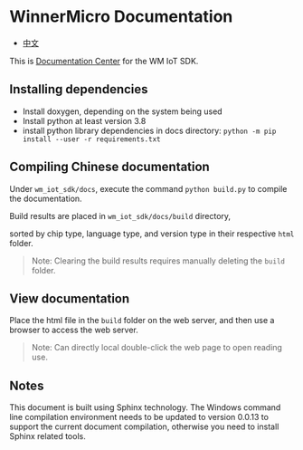# WinnerMicro Documentation 

* [中文](README.md)

This is [Documentation Center](https://doc.winnermicro.net)  for the WM IoT SDK.

## Installing dependencies

- Install doxygen, depending on the system being used
- Install python at least version 3.8
- install python library dependencies in docs directory: `python -m pip install --user -r requirements.txt`

## Compiling Chinese documentation

Under `wm_iot_sdk/docs`,  execute the command `python build.py` to compile the documentation.

Build results are placed in `wm_iot_sdk/docs/build` directory, 

sorted by chip type, language type, and version type in their respective `html` folder.

> Note: Clearing the build results requires manually deleting the `build` folder.
>

## View documentation

Place the html file in the `build` folder on the web server, and then use a browser to access the web server.

> Note: Can directly local double-click the web page to open reading use.
>

## Notes

This document is built using Sphinx technology. The Windows command line compilation environment needs to be updated to version 0.0.13 to support the current document compilation, otherwise you need to install Sphinx related tools.
